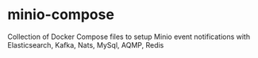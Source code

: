 # minio-compose
Collection of Docker Compose files to setup Minio event notifications with Elasticsearch, Kafka, Nats, MySql, AQMP, Redis
